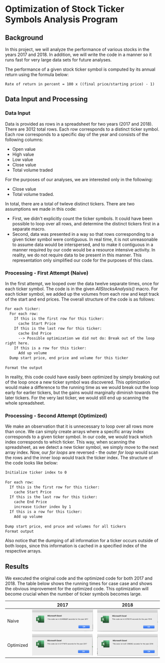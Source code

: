 # Optimization of Stock Ticker Symbols Analysis Program

## Background

In this project, we will analyze the performance of various stocks in the years 2017 and 2018. In addition, we will write the code in a manner so it runs fast for very large data sets for future analyses.

The performance of a given stock ticker symbol is computed by its annual return using the formula below:

```
Rate of return in percent = 100 x ((final price/starting price) - 1)
```

## Data Input and Processing

### Data Input

Data is provided as rows in a spreadsheet for two years (2017 and 2018). There are 3012 total rows. Each row corresponds to a distinct ticker symbol. Each row corresponds to a specific day of the year and consists of the following columns:

* Open value
* High value
* Low value
* Close value
* Total volume traded

For the purposes of our analyses, we are interested only in the following:

* Close value
* Total volume traded.

In total, there are a total of twleve distinct tickers. There are two assumptions we made in this code:

* First, we didn't explicitly count the ticker symbols. It could have been possible to loop over all rows, and determine the distinct tickers first in a separate macro.
* Second, data was presented in a way so that rows corresponding to a given ticker symbol were contiguous. In real time, it is not unreasonable to assume data would be interspersed, and to make it contiguous in a manner required by our code would be a resource intensive activity. In reality, we do not require data to be present in this manner. This representation only simplified our code for the purposes of this class.

### Processing - First Attempt (Naive)

In the first attempt, we looped over the data twelve separate times, once for each ticker symbol. The code is in the given *AllStocksAnalysis()* macro. For each ticker symbol, we added up the volumes from each row and kept track of the start and end prices. The overall structure of the code is as follows:

```
For each ticker:
  For each row:
    If this is the first row for this ticker:
      cache Start Price
    If this is the last row for this ticker:
      cache End Price
      --> Possible optimization we did not do: Break out of the loop right here.
    If this is a row for this ticker:
      Add up volume
  Dump start price, end price and volume for this ticker
 
Format the output
```

In reality, this code could have easily been optimized by simply breaking out of the loop once a new ticker symbol was discovered. This optimization would make a difference to the running time as we would break out the loop early for earlier tickers, but the gains would marginally diminish towards the later tickers. For the very last ticker, we would still end up scanning the whole spreadsheet.

### Processing - Second Attempt (Optimized)

We make an observation that it is unnecessary to loop over all rows more than once. We can simply create arrays where a specific array index corresponds to a given ticker symbol. In our code, we would track which index corresponds to which ticker. This way, when scanning the spreadsheet, as we detect a new ticker symbol, we simply move to the next array index. Now, our *for loops* are reversed - the outer *for loop* would scan the rows and the inner loop would track the ticker index. The structure of the code looks like below:

```
Initialize ticker index to 0

For each row:
  If this is the first row for this ticker:
    cache Start Price
  If this is the last row for this ticker:
    cache End Price
    increase ticker index by 1
  If this is a row for this ticker:
    Add up volume
   
Dump start price, end pruce and volumes for all tickers
Format output
```

Also notice that the dumping of all information for a ticker occurs outside of both loops, since this information is cached in a specified index of the respective arrays.

## Results

We executed the original code and the optimized code for both 2017 and 2018. The table below shows the running times for case case and shows the obvious improvement for the optimized code. This optimization will become crucial when the number of ticker symbols becomes large.

|       | 2017 | 2018 | 
| ----- | ---- |------|
| Naive | ![image_name](Resources/VBA_Original_2017.png) | ![image_name](Resources/VBA_Original_2018.png) |
| Optimized | ![image_name](Resources/VBA_Challenge_2017.png) | ![image_name](Resources/VBA_Challenge_2018.png) |
